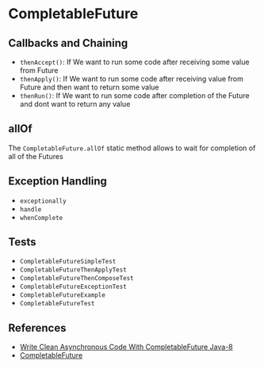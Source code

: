 # CompletableFuture

## Callbacks and Chaining
- `thenAccept()`: If We want to run some code after receiving some value from Future
- `thenApply()`: If We want to run some code after receiving value from Future and then want to return some value
- `thenRun()`: If We want to run some code after completion of the Future and dont want to return any value

## allOf
The `CompletableFuture.allOf` static method allows to wait for completion of all of the Futures

## Exception Handling
- `exceptionally`
- `handle`
- `whenComplete`

## Tests
- `CompletableFutureSimpleTest`
- `CompletableFutureThenApplyTest`
- `CompletableFutureThenComposeTest`
- `CompletableFutureExceptionTest`
- `CompletableFutureExample`
- `CompletableFutureTest`

## References
- [Write Clean Asynchronous Code With CompletableFuture Java-8](https://nirajsonawane.github.io/2019/01/27/Write-Clean-asynchronous-code-with-CompletableFuture-Java-8/)
- [CompletableFuture](https://docs.oracle.com/javase/8/docs/api/java/util/concurrent/CompletableFuture.html)